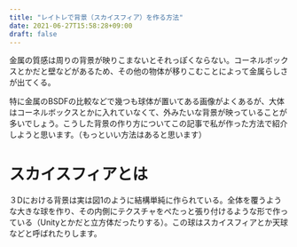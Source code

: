 ```yaml
---
title: "レイトレで背景（スカイスフィア）を作る方法"
date: 2021-06-27T15:58:28+09:00
draft: false
---
```

金属の質感は周りの背景が映りこまないとそれっぽくならない。コーネルボックスとかだと壁などがあるため、その他の物体が移りこむことによって金属らしさが出てくる。

特に金属のBSDFの比較などで幾つも球体が置いてある画像がよくあるが、大体はコーネルボックスとかに入れていなくて、外みたいな背景が映っていることが多いでしょう。こうした背景の作り方についてこの記事で私が作った方法で紹介しようと思います。（もっといい方法はあると思います）

# スカイスフィアとは
３Dにおける背景は実は図1のように結構単純に作られている。全体を覆うような大きな球を作り、その内側にテクスチャをぺたっと張り付けるような形で作っている（Unityとかだと立方体だったりする）。この球はスカイスフィアとか天球などと呼ばれたりします。


